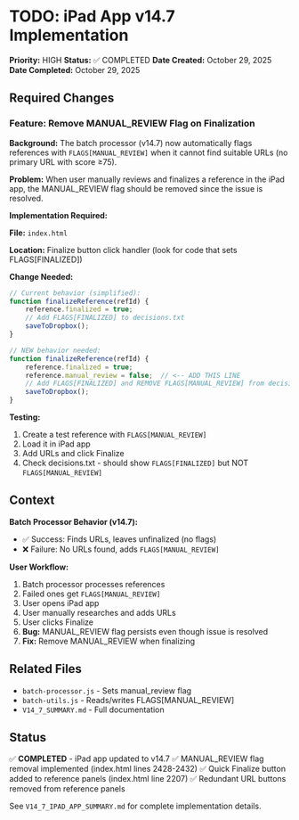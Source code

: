 # TODO: iPad App v14.7 Implementation

**Priority:** HIGH
**Status:** ✅ COMPLETED
**Date Created:** October 29, 2025
**Date Completed:** October 29, 2025

## Required Changes

### Feature: Remove MANUAL_REVIEW Flag on Finalization

**Background:**
The batch processor (v14.7) now automatically flags references with `FLAGS[MANUAL_REVIEW]` when it cannot find suitable URLs (no primary URL with score ≥75).

**Problem:**
When user manually reviews and finalizes a reference in the iPad app, the MANUAL_REVIEW flag should be removed since the issue is resolved.

**Implementation Required:**

**File:** `index.html`

**Location:** Finalize button click handler (look for code that sets FLAGS[FINALIZED])

**Change Needed:**
```javascript
// Current behavior (simplified):
function finalizeReference(refId) {
    reference.finalized = true;
    // Add FLAGS[FINALIZED] to decisions.txt
    saveToDropbox();
}

// NEW behavior needed:
function finalizeReference(refId) {
    reference.finalized = true;
    reference.manual_review = false;  // <-- ADD THIS LINE
    // Add FLAGS[FINALIZED] and REMOVE FLAGS[MANUAL_REVIEW] from decisions.txt
    saveToDropbox();
}
```

**Testing:**
1. Create a test reference with `FLAGS[MANUAL_REVIEW]`
2. Load it in iPad app
3. Add URLs and click Finalize
4. Check decisions.txt - should show `FLAGS[FINALIZED]` but NOT `FLAGS[MANUAL_REVIEW]`

## Context

**Batch Processor Behavior (v14.7):**
- ✅ Success: Finds URLs, leaves unfinalized (no flags)
- ❌ Failure: No URLs found, adds `FLAGS[MANUAL_REVIEW]`

**User Workflow:**
1. Batch processor processes references
2. Failed ones get `FLAGS[MANUAL_REVIEW]`
3. User opens iPad app
4. User manually researches and adds URLs
5. User clicks Finalize
6. **Bug:** MANUAL_REVIEW flag persists even though issue is resolved
7. **Fix:** Remove MANUAL_REVIEW when finalizing

## Related Files

- `batch-processor.js` - Sets manual_review flag
- `batch-utils.js` - Reads/writes FLAGS[MANUAL_REVIEW]
- `V14_7_SUMMARY.md` - Full documentation

## Status

✅ **COMPLETED** - iPad app updated to v14.7
✅ MANUAL_REVIEW flag removal implemented (index.html lines 2428-2432)
✅ Quick Finalize button added to reference panels (index.html line 2207)
✅ Redundant URL buttons removed from reference panels

See `V14_7_IPAD_APP_SUMMARY.md` for complete implementation details.
